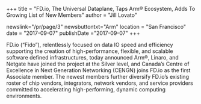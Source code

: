 +++
title = "FD.io, The Universal Dataplane, Taps Arm® Ecosystem, Adds To Growing List of New Members"
author = "Jill Lovato"

newslink="/pr/page/3"
newsbuttontxt="Arm"
location = "San Francisco"
date = "2017-09-07"
publishDate ="2017-09-07"
+++

FD.io (“Fido”), relentlessly focused on data IO speed and efficiency supporting the creation of high-performance, flexible, and scalable software defined infrastructures, today announced Arm®, Linaro, and Netgate have joined the project at the Silver level, and Canada’s Centre of Excellence in Next Generation Networking (CENGN) joins FD.io as the first Associate member. The newest members further diversify FD.io’s existing roster of chip vendors, integrators, network vendors, and service providers committed to accelerating high-performing, dynamic computing environments.
